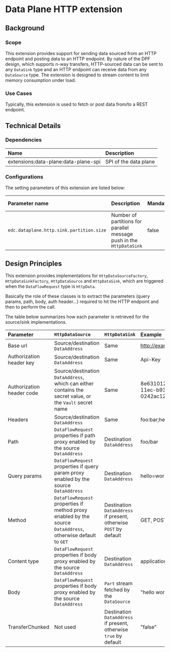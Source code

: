 # Data Plane HTTP extension

## Background

### Scope

This extension provides support for sending data sourced from an HTTP endpoint and posting data to an HTTP endpoint. By
nature of the DPF design, which supports _n_-way transfers, HTTP-sourced data can be sent to any `DataSink` type and an
HTTP endpoint can receive data from any `DataSource` type. The extension is designed to stream content to limit memory
consumption under load.

### Use Cases

Typically, this extension is used to fetch or post data from/to a REST endpoint.

## Technical Details

### Dependencies

| Name                                 | Description           |
|:-------------------------------------|:----------------------|
| extensions:data-plane:data-plane-spi | SPI of the data plane |

### Configurations

The setting parameters of this extension are listed below:

| Parameter name                                      | Description                                                          | Mandatory | Default value |
|:----------------------------------------------------|:---------------------------------------------------------------------|:----------|:--------------|
| `edc.dataplane.http.sink.partition.size`  | Number of partitions for parallel message push in the `HttpDataSink` | false     | 5             |

## Design Principles

This extension provides implementations for `HttpDataSourceFactory`, `HttpDataSinkFactory`, `HttpDataSource` and `HttpDataSink`, which are triggered when
the `DataFlowRequest` type is `HttpData`.

Basically the role of these classes is to extract the parameters (query params, path, body, auth header...) required to hit the HTTP endpoint and then to perform the call.

The table below summarizes how each parameter is retrieved for the source/sink implementations.

| Parameter                 | `HttpDataSource`                                                                                             | `HttpDataSink`                                                    | Example                              |
|:--------------------------|:-------------------------------------------------------------------------------------------------------------|:------------------------------------------------------------------|:-------------------------------------|
| Base url                  | Source/destination `DataAddress`                                                                             | Same                                                              | http://example.com                   |
| Authorization header key  | Source/destination `DataAddress`                                                                             | Same                                                              | Api-Key                              |
| Authorization header code | Source/destination `DataAddress`, which can either contains the secret value, or the `Vault` secret name     | Same                                                              | 8e631012-f6de-11ec-b939-0242ac120002 |
| Headers                   | Source/destination `DataAddress`                                                                             | Same                                                              | foo:bar;hello:world                  |
| Path                      | `DataFlowRequest` properties if path proxy enabled by the source `DataAddress`                               | Destination `DataAddress`                                         | foo/bar                              |
| Query params              | `DataFlowRequest` properties if query param proxy enabled by the source `DataAddress`                        | Destination `DataAddress`                                         | hello=world&foo=bar                  |
| Method                    | `DataFlowRequest` properties if method proxy enabled by the source `DataAddress`, otherwise default to `GET` | Destination `DataAddress` if present, otherwise `POST` by default | GET, POST...                         |
| Content type              | `DataFlowRequest` properties if body proxy enabled by the source `DataAddress`                               | Destination `DataAddress`                                         | application/json                     |
| Body                      | `DataFlowRequest` properties if body proxy enabled by the source `DataAddress`                               | `Part` stream fetched by the `DataSource`                         | "hello world!"                       |
| TransferChunked           | Not used                                                                                                     | Destination `DataAddress` if present, otherwise `true` by default | "false"                              |
